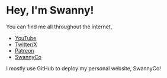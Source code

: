 # Hey, I'm Swanny!

You can find me all throughout the internet,
* [YouTube](https://youtube.com/swanny-swan)
* [Twitter/X](https://x.com/swannyv8)
* [Patreon](https://patreon.com/swannyswan)
* [SwannyCo](https://swanny.co)

I mostly use GitHub to deploy my personal website, SwannyCo!
